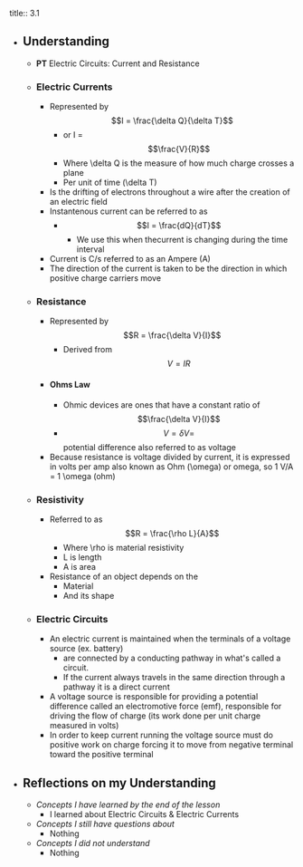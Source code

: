 title:: 3.1

- ## Understanding
	- **PT** Electric Circuits: Current and Resistance
	- ### Electric Currents
		- Represented by $$I = \frac{\delta Q}{\delta T}$$
			- or I = $$\frac{V}{R}$$
			- Where \delta Q is the measure of how much charge crosses a plane
			- Per unit of time (\delta T)
		- Is the drifting of electrons throughout  a wire after the creation of an electric field
		- Instantenous current can be referred to as
			- $$I = \frac{dQ}{dT}$$
				- We use this when thecurrent is changing during the time interval
		- Current is C/s  referred to as an Ampere (A)
		- The direction of the current is taken to be the direction in which positive charge carriers move
	- ### Resistance
		- Represented by $$R = \frac{\delta V}{I}$$
			- Derived from $$V = IR$$
		- #### Ohms Law
			- Ohmic devices are ones that have a constant ratio of $$\frac{\delta V}{I}$$
			- $$V = \delta V =$$ potential difference also referred to as voltage
		- Because resistance is voltage divided by current, it is expressed in volts per amp also known as Ohm (\omega) or omega, so 1 V/A = 1 \omega (ohm)
	- ### Resistivity
		- Referred to as $$R = \frac{\rho L}{A}$$
			- Where \rho is material resistivity
			- L is length
			- A is area
		- Resistance of an object depends on the
			- Material
			- And its shape
	- ### Electric Circuits
		- An electric current is maintained when the terminals of a voltage source (ex. battery)
			- are connected by a conducting pathway in what's called a circuit.
			- If the current always travels in the same direction through a pathway it is a direct current
		- A voltage source is responsible for providing a potential difference called an electromotive force (emf), responsible for driving the flow of charge (its work done per unit charge measured in volts)
		- In order to keep current running the voltage source must do positive work on charge forcing it to move from negative terminal toward the positive terminal
- ## Reflections on my Understanding
	- _Concepts I have learned by the end of the lesson_
		- I learned about Electric Circuits & Electric Currents
	- _Concepts I still have questions about_
		- Nothing
	- _Concepts I did not understand_
		- Nothing